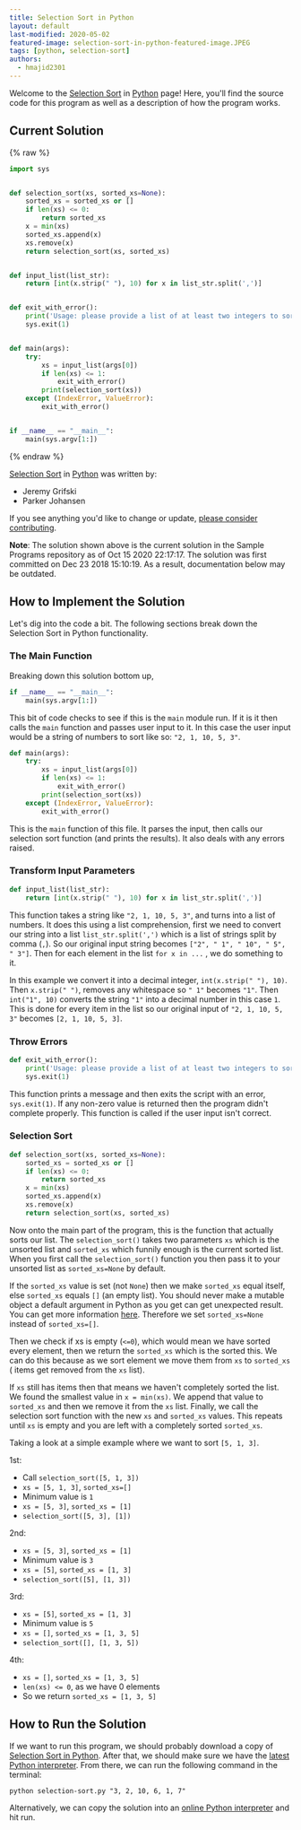 ```yaml
---
title: Selection Sort in Python
layout: default
last-modified: 2020-05-02
featured-image: selection-sort-in-python-featured-image.JPEG
tags: [python, selection-sort]
authors:
  - hmajid2301
---
```


Welcome to the [Selection Sort](https://sampleprograms.io/projects/selection-sort) in [Python](https://sampleprograms.io/languages/python) page! Here, you'll find the source code for this program as well as a description of how the program works.

## Current Solution

{% raw %}

```python
import sys


def selection_sort(xs, sorted_xs=None):
    sorted_xs = sorted_xs or []
    if len(xs) <= 0:
        return sorted_xs
    x = min(xs)
    sorted_xs.append(x)
    xs.remove(x)
    return selection_sort(xs, sorted_xs)


def input_list(list_str):
    return [int(x.strip(" "), 10) for x in list_str.split(',')]


def exit_with_error():
    print('Usage: please provide a list of at least two integers to sort in the format "1, 2, 3, 4, 5"')
    sys.exit(1)


def main(args):
    try:
        xs = input_list(args[0])
        if len(xs) <= 1:
            exit_with_error()
        print(selection_sort(xs))
    except (IndexError, ValueError):
        exit_with_error()


if __name__ == "__main__":
    main(sys.argv[1:])
```

{% endraw %}

[Selection Sort](https://sampleprograms.io/projects/selection-sort) in [Python](https://sampleprograms.io/languages/python) was written by:

- Jeremy Grifski
- Parker Johansen

If you see anything you'd like to change or update, [please consider contributing](https://github.com/TheRenegadeCoder/sample-programs).

**Note**: The solution shown above is the current solution in the Sample Programs repository as of Oct 15 2020 22:17:17. The solution was first committed on Dec 23 2018 15:10:19. As a result, documentation below may be outdated.

## How to Implement the Solution

Let's dig into the code a bit. The following sections break
down the Selection Sort in Python functionality.

### The Main Function

Breaking down this solution bottom up,

```python
if __name__ == "__main__":
    main(sys.argv[1:])
```

This bit of code checks to see if this is the `main` module run. If it is it then calls the `main`
function and passes user input to it. In this case the user input would be a string of numbers to sort
like so: `"2, 1, 10, 5, 3"`.

```python
def main(args):
    try:
        xs = input_list(args[0])
        if len(xs) <= 1:
            exit_with_error()
        print(selection_sort(xs))
    except (IndexError, ValueError):
        exit_with_error()
```

This is the `main` function of this file. It parses the input, then calls our selection sort
function (and prints the results). It also deals with any errors raised.

### Transform Input Parameters

```python
def input_list(list_str):
    return [int(x.strip(" "), 10) for x in list_str.split(',')]
```

This function takes a string like `"2, 1, 10, 5, 3"`, and turns into a list of numbers.
It does this using a list comprehension, first we need to convert our string into a
list `list_str.split(',')` which is a list of strings split by comma (`,`).
So our original input string becomes `["2", " 1", " 10", " 5", " 3"]`. Then for each
element in the list `for x in ...` ,  we do something to it.

In this example we convert it into a decimal integer, `int(x.strip(" "), 10)`. Then `x.strip(" ")`,
removes any whitespace so `" 1"` becomes `"1"`. Then `int("1", 10)`
converts the string `"1"` into a decimal number in this case `1`. This is done
for every item in the list so our original input of `"2, 1, 10, 5, 3"` becomes `[2, 1, 10, 5, 3]`.

### Throw Errors

```python
def exit_with_error():
    print('Usage: please provide a list of at least two integers to sort in the format "1, 2, 3, 4, 5"')
    sys.exit(1)
```

This function prints a message and then exits the script with an error, `sys.exit(1)`.
If any non-zero value is returned then the program didn't complete properly. This function is called
if the user input isn't correct.

### Selection Sort

```python
def selection_sort(xs, sorted_xs=None):
    sorted_xs = sorted_xs or []
    if len(xs) <= 0:
        return sorted_xs
    x = min(xs)
    sorted_xs.append(x)
    xs.remove(x)
    return selection_sort(xs, sorted_xs)
```

Now onto the main part of the program, this is the function that actually sorts our list.
The `selection_sort()` takes two parameters `xs` which is the unsorted list and `sorted_xs`
which funnily enough is the current sorted list. When you first call the `selection_sort()`
function you then pass it to your unsorted list as `sorted_xs=None` by default.

If the `sorted_xs` value is set (not `None`) then we make `sorted_xs` equal itself, else
`sorted_xs` equals `[]` (an empty list). You should never make a mutable object a default
argument in Python as you get can get unexpected result. You can get more
information [here](http://effbot.org/zone/default-values.htm). Therefore we set
`sorted_xs=None` instead of `sorted_xs=[]`.

Then we check if xs is empty (`<=0`), which would mean we have sorted every element,
then we return the `sorted_xs` which is the sorted this. We can do this because
as we sort element we move them from `xs` to `sorted_xs` ( items get removed from the `xs` list).

If `xs` still has items then that means we haven't completely sorted the list.
We found the smallest value in `x = min(xs)`. We append that value to `sorted_xs` and then we
remove it from the `xs` list. Finally, we call the selection sort function with the new `xs` and
`sorted_xs` values. This repeats until `xs` is empty and you are left with a completely sorted
`sorted_xs`.

Taking a look at a simple example where we want to sort `[5, 1, 3]`.

1st:

* Call `selection_sort([5, 1, 3])`
* `xs = [5, 1, 3]`, `sorted_xs=[]`
* Minimum value is `1`
* `xs = [5, 3]`, `sorted_xs = [1]`
* `selection_sort([5, 3], [1])`

2nd:

* `xs = [5, 3]`, `sorted_xs = [1]`
* Minimum value is `3`
* `xs = [5]`, `sorted_xs = [1, 3]`
* `selection_sort([5], [1, 3])`

3rd:

* `xs = [5]`, `sorted_xs = [1, 3]`
* Minimum value is `5`
* `xs = []`, `sorted_xs = [1, 3, 5]`
* `selection_sort([], [1, 3, 5])`

4th:

* `xs = []`, `sorted_xs = [1, 3, 5]`
* `len(xs) <= 0`, as we have 0 elements
* So we return `sorted_xs = [1, 3, 5]`


## How to Run the Solution

If we want to run this program, we should probably download a copy of [Selection Sort in Python](https://github.com/TheRenegadeCoder/sample-programs/blob/main/archive/p/python/selection_sort.py).
After that, we should make sure we have the [latest Python interpreter](https://www.python.org/downloads/). From there, we can run the following command in the terminal:

`python selection-sort.py "3, 2, 10, 6, 1, 7"`

Alternatively, we can copy the solution into an [online Python interpreter](https://www.online-python.com/) and hit run.
